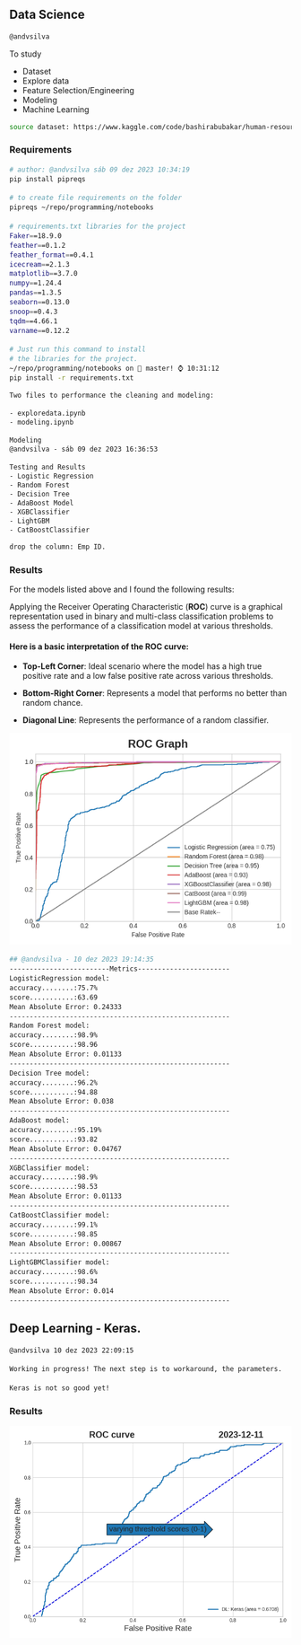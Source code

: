 ## Data Science

```bash 
@andvsilva
```
To study 

 - Dataset
 - Explore data
 - Feature Selection/Engineering
 - Modeling 
 - Machine Learning

```bash
source dataset: https://www.kaggle.com/code/bashirabubakar/human-resources-analytics-employee-attrition/notebook
```

### Requirements

```bash
# author: @andvsilva sáb 09 dez 2023 10:34:19
pip install pipreqs

# to create file requirements on the folder
pipreqs ~/repo/programming/notebooks

# requirements.txt libraries for the project
Faker==18.9.0
feather==0.1.2
feather_format==0.4.1
icecream==2.1.3
matplotlib==3.7.0
numpy==1.24.4
pandas==1.3.5
seaborn==0.13.0
snoop==0.4.3
tqdm==4.66.1
varname==0.12.2

# Just run this command to install
# the libraries for the project.
~/repo/programming/notebooks on  master! ⌚ 10:31:12
pip install -r requirements.txt 
```

```
Two files to performance the cleaning and modeling:

- exploredata.ipynb
- modeling.ipynb

Modeling
@andvsilva - sáb 09 dez 2023 16:36:53

Testing and Results
- Logistic Regression
- Random Forest 
- Decision Tree
- AdaBoost Model
- XGBClassifier
- LightGBM
- CatBoostClassifier
```

```bash
drop the column: Emp ID.
```



### Results

For the models listed above and I found the following results:

Applying the Receiver Operating Characteristic (**ROC**) curve is a graphical representation used in binary and multi-class classification problems to assess the performance of a classification model at various thresholds.

#### Here is a basic interpretation of the ROC curve:

- **Top-Left Corner**: Ideal scenario where the model has a high true positive rate and a low false positive rate across various thresholds.

- **Bottom-Right Corner**: Represents a model that performs no better than random chance.

- **Diagonal Line**: Represents the performance of a random classifier.

![ROC curves](images/roc_curve_models.png)

```bash
## @andvsilva - 10 dez 2023 19:14:35
-------------------------Metrics-----------------------
LogisticRegression model:
accuracy........:75.7%
score...........:63.69
Mean Absolute Error: 0.24333
-------------------------------------------------------
Random Forest model:
accuracy........:98.9%
score...........:98.96
Mean Absolute Error: 0.01133
-------------------------------------------------------
Decision Tree model:
accuracy........:96.2%
score...........:94.88
Mean Absolute Error: 0.038
-------------------------------------------------------
AdaBoost model:
accuracy........:95.19%
score...........:93.82
Mean Absolute Error: 0.04767
-------------------------------------------------------
XGBClassifier model:
accuracy........:98.9%
score...........:98.53
Mean Absolute Error: 0.01133
-------------------------------------------------------
CatBoostClassifier model:
accuracy........:99.1%
score...........:98.85
Mean Absolute Error: 0.00867
-------------------------------------------------------
LightGBMClassifier model:
accuracy........:98.6%
score...........:98.34
Mean Absolute Error: 0.014
-------------------------------------------------------
```


## Deep Learning - Keras.

```bash
@andvsilva 10 dez 2023 22:09:15

Working in progress! The next step is to workaround, the parameters.

Keras is not so good yet!
```

### Results

![](images/roc_curve_dlkeras.png)

